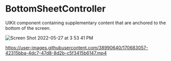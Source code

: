# BottomSheetController
UIKit component containing supplementary content that are anchored to the bottom of the screen.

![Screen Shot 2022-05-27 at 3 53 41 PM](https://user-images.githubusercontent.com/38990640/170681948-d3804a25-5b26-44ca-b197-cd19d54402b4.png)

https://user-images.githubusercontent.com/38990640/170683057-42315bba-4dc7-47d8-8d2b-c5f3415b6147.mp4

